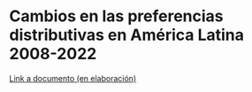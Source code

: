 # Cambios en las preferencias distributivas en América Latina 2008-2022

[Link a documento (en elaboración)](https://justicia-distributiva.github.io/pref-redis-la-colmex/paper.html)
